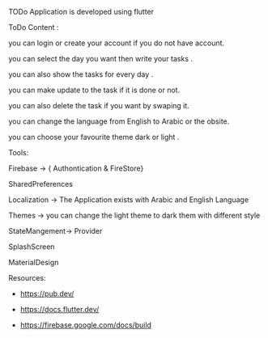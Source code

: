  TODo Application is developed using flutter 

 ToDo Content :
 
 you can login or create your account if you do not have account.
 
 you can select the day you want then write your tasks .
 
 you can also show the tasks for every day .
 
 you can make update to the task if it is done or not.
 
 you can also delete the task if you want by swaping it.
 
 you can change the language from English to Arabic or the obsite.
 
 you can choose  your favourite theme  dark or light .
 
 
Tools:

  Firebase -> { Authontication & FireStore}
  
  SharedPreferences

  Localization -> The Application exists with Arabic and English Language

  Themes -> you can change the light theme to dark them with different style

  StateMangement-> Provider

  SplashScreen 

  MaterialDesign


 Resources:

  - https://pub.dev/

  - https://docs.flutter.dev/
 
  - https://firebase.google.com/docs/build


